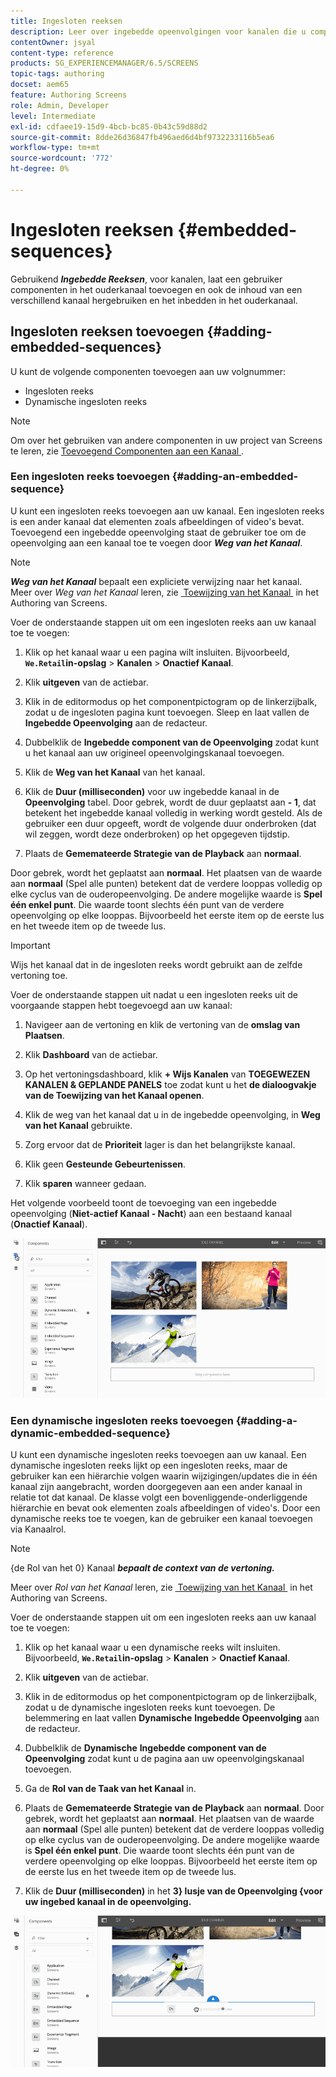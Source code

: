 ```yaml
---
title: Ingesloten reeksen
description: Leer over ingebedde opeenvolgingen voor kanalen die u componenten in het ouderkanaal laten toevoegen. U kunt de inhoud ook vanuit een ander kanaal hergebruiken en in het bovenliggende kanaal insluiten.
contentOwner: jsyal
content-type: reference
products: SG_EXPERIENCEMANAGER/6.5/SCREENS
topic-tags: authoring
docset: aem65
feature: Authoring Screens
role: Admin, Developer
level: Intermediate
exl-id: cdfaee19-15d9-4bcb-bc85-0b43c59d88d2
source-git-commit: 8dde26d36847fb496aed6d4bf9732233116b5ea6
workflow-type: tm+mt
source-wordcount: '772'
ht-degree: 0%

---
```


# Ingesloten reeksen {#embedded-sequences}

Gebruikend ***Ingebedde Reeksen***, voor kanalen, laat een gebruiker componenten in het ouderkanaal toevoegen en ook de inhoud van een verschillend kanaal hergebruiken en het inbedden in het ouderkanaal.

## Ingesloten reeksen toevoegen {#adding-embedded-sequences}

U kunt de volgende componenten toevoegen aan uw volgnummer:

* Ingesloten reeks
* Dynamische ingesloten reeks

>[!NOTE]
>
>Om over het gebruiken van andere componenten in uw project van Screens te leren, zie [&#x200B; Toevoegend Componenten aan een Kanaal &#x200B;](adding-components-to-a-channel.md).

### Een ingesloten reeks toevoegen {#adding-an-embedded-sequence}

U kunt een ingesloten reeks toevoegen aan uw kanaal. Een ingesloten reeks is een ander kanaal dat elementen zoals afbeeldingen of video&#39;s bevat. Toevoegend een ingebedde opeenvolging staat de gebruiker toe om de opeenvolging aan een kanaal toe te voegen door ***Weg van het Kanaal***.

>[!NOTE]
>***Weg van het Kanaal*** bepaalt een expliciete verwijzing naar het kanaal.
>Meer over *Weg van het Kanaal* leren, zie [&#x200B; Toewijzing van het Kanaal &#x200B;](channel-assignment.md) in het Authoring van Screens.

Voer de onderstaande stappen uit om een ingesloten reeks aan uw kanaal toe te voegen:

1. Klik op het kanaal waar u een pagina wilt insluiten. Bijvoorbeeld, **`We.Retail`in-opslag** > **Kanalen** > **Onactief Kanaal**.

1. Klik **uitgeven** van de actiebar.
1. Klik in de editormodus op het componentpictogram op de linkerzijbalk, zodat u de ingesloten pagina kunt toevoegen. Sleep en laat vallen de **Ingebedde Opeenvolging** aan de redacteur.
1. Dubbelklik de **Ingebedde component van de Opeenvolging** zodat kunt u het kanaal aan uw origineel opeenvolgingskanaal toevoegen.
1. Klik de **Weg van het Kanaal** van het kanaal.
1. Klik de **Duur (milliseconden)** voor uw ingebedde kanaal in de **Opeenvolging** tabel. Door gebrek, wordt de duur geplaatst aan **- 1**, dat betekent het ingebedde kanaal volledig in werking wordt gesteld. Als de gebruiker een duur opgeeft, wordt de volgende duur onderbroken (dat wil zeggen, wordt deze onderbroken) op het opgegeven tijdstip.

1. Plaats de **Gememateerde Strategie van de Playback** aan **normaal**.

Door gebrek, wordt het geplaatst aan **normaal**. Het plaatsen van de waarde aan **normaal** (Spel alle punten) betekent dat de verdere looppas volledig op elke cyclus van de ouderopeenvolging. De andere mogelijke waarde is **Spel één enkel punt**. Die waarde toont slechts één punt van de verdere opeenvolging op elke looppas. Bijvoorbeeld het eerste item op de eerste lus en het tweede item op de tweede lus.

>[!IMPORTANT]
>
>Wijs het kanaal dat in de ingesloten reeks wordt gebruikt aan de zelfde vertoning toe.
>
>Voer de onderstaande stappen uit nadat u een ingesloten reeks uit de voorgaande stappen hebt toegevoegd aan uw kanaal:
>
>1. Navigeer aan de vertoning en klik de vertoning van de **omslag van Plaatsen**.
>1. Klik **Dashboard** van de actiebar.
>1. Op het vertoningsdashboard, klik **+ Wijs Kanalen** van **TOEGEWEZEN KANALEN &amp; GEPLANDE PANELS** toe zodat kunt u het **de dialoogvakje van de Toewijzing van het Kanaal openen**.
>
>1. Klik de weg van het kanaal dat u in de ingebedde opeenvolging, in **Weg van het Kanaal** gebruikte.
>1. Zorg ervoor dat de **Prioriteit** lager is dan het belangrijkste kanaal.
>
>1. Klik geen **Gesteunde Gebeurtenissen**.
>1. Klik **sparen** wanneer gedaan.
>

Het volgende voorbeeld toont de toevoeging van een ingebedde opeenvolging (**Niet-actief Kanaal - Nacht**) aan een bestaand kanaal (**Onactief Kanaal**).

![&#x200B; new2 &#x200B;](assets/new2.gif)

### Een dynamische ingesloten reeks toevoegen {#adding-a-dynamic-embedded-sequence}

U kunt een dynamische ingesloten reeks toevoegen aan uw kanaal. Een dynamische ingesloten reeks lijkt op een ingesloten reeks, maar de gebruiker kan een hiërarchie volgen waarin wijzigingen/updates die in één kanaal zijn aangebracht, worden doorgegeven aan een ander kanaal in relatie tot dat kanaal. De klasse volgt een bovenliggende-onderliggende hiërarchie en bevat ook elementen zoals afbeeldingen of video&#39;s. Door een dynamische reeks toe te voegen, kan de gebruiker een kanaal toevoegen via Kanaalrol.

>[!NOTE]
>
>{de Rol van het 0} Kanaal ***bepaalt de context van de vertoning.***
>
>Meer over *Rol van het Kanaal* leren, zie [&#x200B; Toewijzing van het Kanaal &#x200B;](channel-assignment.md) in het Authoring van Screens.

Voer de onderstaande stappen uit om een ingesloten reeks aan uw kanaal toe te voegen:

1. Klik op het kanaal waar u een dynamische reeks wilt insluiten. Bijvoorbeeld, **`We.Retail`in-opslag** > **Kanalen** > **Onactief Kanaal**.

1. Klik **uitgeven** van de actiebar.
1. Klik in de editormodus op het componentpictogram op de linkerzijbalk, zodat u de dynamische ingesloten reeks kunt toevoegen. De belemmering en laat vallen **Dynamische** **Ingebedde Opeenvolging** aan de redacteur.

1. Dubbelklik de **Dynamische** **Ingebedde component van de Opeenvolging** zodat kunt u de pagina aan uw opeenvolgingskanaal toevoegen.

1. Ga de **Rol van de Taak van het Kanaal** in.
1. Plaats de **Gememateerde Strategie van de Playback** aan **normaal**. Door gebrek, wordt het geplaatst aan **normaal**. Het plaatsen van de waarde aan **normaal** (Spel alle punten) betekent dat de verdere looppas volledig op elke cyclus van de ouderopeenvolging. De andere mogelijke waarde is **Spel één enkel punt**. Die waarde toont slechts één punt van de verdere opeenvolging op elke looppas. Bijvoorbeeld het eerste item op de eerste lus en het tweede item op de tweede lus.

1. Klik de **Duur (milliseconden)** in het **3&rbrace; lusje van de Opeenvolging &lbrace;voor uw ingebed kanaal in de opeenvolging.**

![&#x200B; recentste &#x200B;](assets/latest.gif)
